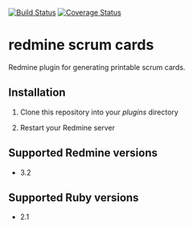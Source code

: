 
[![Build Status](https://api.travis-ci.org/echoes-tech/redmine_scrum_cards.svg)](https://travis-ci.org/echoes-tech/redmine_scrum_cards)
[![Coverage Status](https://coveralls.io/repos/echoes-tech/redmine_scrum_cards/badge.svg?branch=develop&service=github)](https://coveralls.io/github/echoes-tech/redmine_scrum_cards?branch=develop)

# redmine scrum cards

Redmine plugin for generating printable scrum cards.

## Installation

1. Clone this repository into your _plugins_ directory

2. Restart your Redmine server

## Supported Redmine versions

- 3.2

## Supported Ruby versions

- 2.1
